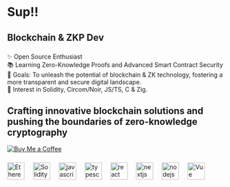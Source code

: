 <h1 align="left"> Sup!!</h1>

###

<h2 align="left"> Blockchain & ZKP Dev </h2>

###

<p align="left">✨ Open Source Enthusiast <br>📚 Learning Zero-Knowledge Proofs and Advanced Smart Contract Security <br>🎯 Goals: To unleash the potential of blockchain & ZK technology, fostering a more transparent and secure digital landscape.<br>🧠 Interest in Solidity, Circom/Noir, JS/TS, C & Zig.


###

<h2 align="left"> Crafting innovative blockchain solutions and pushing the boundaries of zero-knowledge cryptography </h2>

[![Buy Me a Coffee](https://img.shields.io/badge/Buy%20Me%20a%20Coffee-support-yellow.svg)](ko-fi.com/absattar)

###

<div align="left">
  <img src="https://www.svgrepo.com/show/428658/ethereum-crypto-cryptocurrency-2.svg" height="40" alt="Ethereum logo" />
  <img width="12" />
  <img src="https://www.svgrepo.com/show/374088/solidity.svg" height="40" alt="Solidity logo" />
  <img width="12" />
  <img src="https://cdn.jsdelivr.net/gh/devicons/devicon/icons/javascript/javascript-original.svg" height="40" alt="javascript logo"  />
  <img width="12" />
  <img src="https://cdn.jsdelivr.net/gh/devicons/devicon/icons/typescript/typescript-original.svg" height="40" alt="typescript logo"  />
  <img width="12" />
  <img src="https://cdn.jsdelivr.net/gh/devicons/devicon/icons/react/react-original.svg" height="40" alt="react logo"  />
  <img width="12" />
  <img src="https://cdn.jsdelivr.net/gh/devicons/devicon/icons/nextjs/nextjs-original.svg" height="40" alt="nextjs logo"  />
  <img width="12" />
  <img src="https://cdn.jsdelivr.net/gh/devicons/devicon/icons/nodejs/nodejs-original.svg" height="40" alt="nodejs logo"  />
  <img width="12" />
  <img src="https://cdn.jsdelivr.net/gh/devicons/devicon@latest/icons/vuejs/vuejs-original.svg" height="40" alt="Vue logo"  />
  <img width="12" />  
</div>

###
